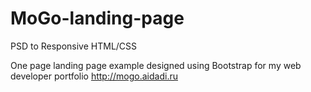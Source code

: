# MoGo-landing-page
PSD to Responsive HTML/CSS

One page landing page example designed using Bootstrap for my web developer portfolio
http://mogo.aidadi.ru
